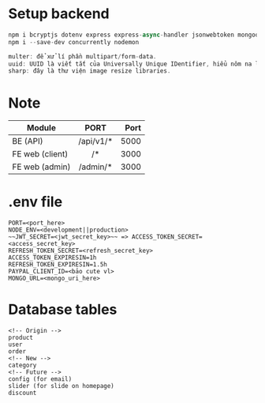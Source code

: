 # Setup backend

```javascript
npm i bcryptjs dotenv express express-async-handler jsonwebtoken mongoose morgan swagger-ui-express yamljs multer uuid sharp cors
npm i --save-dev concurrently nodemon

multer: để xử lí phần multipart/form-data.
uuid: UUID là viết tắt của Universally Unique IDentifier, hiểu nôm na là nó sẽ random ra một định danh duy nhất.
sharp: đây là thư viện image resize libraries.
```

# Note

| Module          |    PORT    | Port |
| --------------- | :--------: | ---: |
| BE (API)        | /api/v1/\* | 5000 |
| FE web (client) |    /\*     | 3000 |
| FE web (admin)  | /admin/\*  | 3000 |

# .env file

```
PORT=<port_here>
NODE_ENV=<development||production>
~~JWT_SECRET=<jwt_secret_key>~~ => ACCESS_TOKEN_SECRET=<access_secret_key>
REFRESH_TOKEN_SECRET=<refresh_secret_key>
ACCESS_TOKEN_EXPIRESIN=1h
REFRESH_TOKEN_EXPIRESIN=1.5h
PAYPAL_CLIENT_ID=<bảo cute vl>
MONGO_URL=<mongo_uri_here>
```

# Database tables

```
<!-- Origin -->
product
user
order
<!-- New -->
category
<!-- Future -->
config (for email)
slider (for slide on homepage)
discount
```
